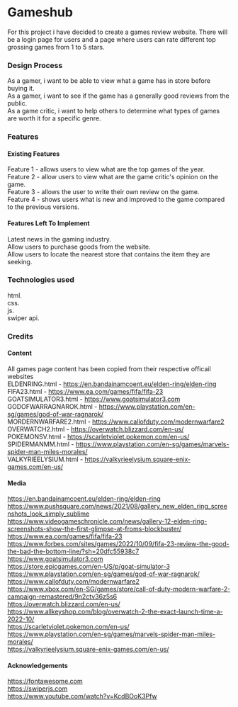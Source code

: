 # Gameshub
For this project i have decided to create a games review website. There will be a login page for users and a page where users can rate different top grossing games from 1 to 5 stars. 

### Design Process
As a gamer, i want to be able to view what a game has in store before buying it.  
As a gamer, i want to see if the game has a generally good reviews from the public.  
As a game critic, i want to help others to determine what types of games are worth it for a specific genre.  

### Features

#### Existing Features
Feature 1 - allows users to view what are the top games of the year.  
Feature 2 - allow users to view what are the game critic's opinion on the game.  
Feature 3 - allows the user to write their own review on the game.  
Feature 4 - shows users what is new and improved to the game compared to the previous versions.  

#### Features Left To Implement
Latest news in the gaming industry.  
Allow users to purchase goods from the website.  
Allow users to locate the nearest store that contains the item they are seeking.  

### Technologies used
html.  
css.  
js.  
swiper api.  

### Credits

#### Content
All games page content has been copied from their respective officail websites  
ELDENRING.html - https://en.bandainamcoent.eu/elden-ring/elden-ring  
FIFA23.html - https://www.ea.com/games/fifa/fifa-23  
GOATSIMULATOR3.html - https://www.goatsimulator3.com  
GODOFWARRAGNAROK.html - https://www.playstation.com/en-sg/games/god-of-war-ragnarok/  
MORDERNWARFARE2.html - https://www.callofduty.com/modernwarfare2  
OVERWATCH2.html - https://overwatch.blizzard.com/en-us/  
POKEMONSV.html - https://scarletviolet.pokemon.com/en-us/  
SPIDERMANMM.html - https://www.playstation.com/en-sg/games/marvels-spider-man-miles-morales/  
VALKYRIEELYSIUM.html - https://valkyrieelysium.square-enix-games.com/en-us/  

#### Media
https://en.bandainamcoent.eu/elden-ring/elden-ring  
https://www.pushsquare.com/news/2021/08/gallery_new_elden_ring_screenshots_look_simply_sublime  
https://www.videogameschronicle.com/news/gallery-12-elden-ring-screenshots-show-the-first-glimpse-at-froms-blockbuster/  
https://www.ea.com/games/fifa/fifa-23  
https://www.forbes.com/sites/games/2022/10/09/fifa-23-review-the-good-the-bad-the-bottom-line/?sh=20dfc55938c7  
https://www.goatsimulator3.com  
https://store.epicgames.com/en-US/p/goat-simulator-3  
https://www.playstation.com/en-sg/games/god-of-war-ragnarok/  
https://www.callofduty.com/modernwarfare2  
https://www.xbox.com/en-SG/games/store/call-of-duty-modern-warfare-2-campaign-remastered/9n2ctv36z5s6  
https://overwatch.blizzard.com/en-us/  
https://www.allkeyshop.com/blog/overwatch-2-the-exact-launch-time-a-2022-10/  
https://scarletviolet.pokemon.com/en-us/  
https://www.playstation.com/en-sg/games/marvels-spider-man-miles-morales/  
https://valkyrieelysium.square-enix-games.com/en-us/  

#### Acknowledgements
https://fontawesome.com  
https://swiperjs.com  
https://www.youtube.com/watch?v=KcdBOoK3Pfw  